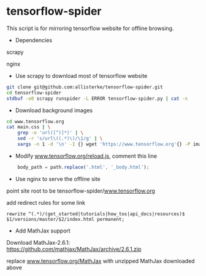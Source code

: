 # tensorflow-spider
This script is for mirroring tensorflow website for offline browsing.

* Dependencies

scrapy

nginx

* Use scrapy to download most of tensorflow website

```bash
git clone git@github.com:allisterke/tensorflow-spider.git
cd tensorflow-spider
stdbuf -o0 scrapy runspider -L ERROR tensorflow-spider.py | cat -n
```

* Download background images

```bash
cd www.tensorflow.org
cat main.css | \
    grep -o 'url([^)]*)' | \
    sed -r 's/url\((.*)\)/\1/g' | \
    xargs -n 1 -d '\n' -I {} wget 'https://www.tensorflow.org'{} -P images/
```

* Modify www.tensorflow.org/reload.js, comment this line

```javascript
    body_path = path.replace('.html', '_body.html');
```

* Use nginx to serve the offline site

point site root to be tensorflow-spider/www.tensorflow.org

add redirect rules for some link

```nginx
rewrite ^(.*)/(get_started|tutorials|how_tos|api_docs|resources)$ $1/versions/master/$2/index.html permanent;
```

* Add MathJax support

Download MathJax-2.6.1: https://github.com/mathjax/MathJax/archive/2.6.1.zip

replace www.tensorflow.org/MathJax with unzipped MathJax downloaded above
